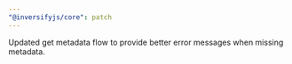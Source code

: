 ```yaml
---
"@inversifyjs/core": patch
---
```


Updated get metadata flow to provide better error messages when missing metadata.
